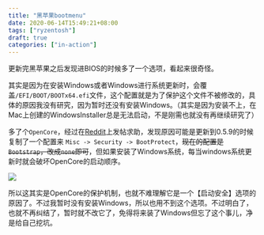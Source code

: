 ```yaml
---
title: "黑苹果bootmenu"
date: 2020-06-14T15:49:21+08:00
tags: ["ryzentosh"]
draft: true
categories: ["in-action"]
---
```


更新完黑苹果之后发现进BIOS的时候多了一个选项，看起来很奇怪。
<!--more-->

其实是因为在安装Windows或者Windows进行系统更新时，会覆盖`/EFI/BOOT/BOOTx64.efi`文件，这个配置就是为了保护这个文件不被修改的，具体的原因我没有研究，因为暂时还没有安装Windows。（其实是因为安装不上，在Mac上创建的WindowsInstaller总是无法启动，不是刚需也就没有再继续研究了）

多了个`OpenCore`，经过在[Reddit](https://www.reddit.com/r/hackintosh/comments/h8oiff/theres_a_new_bootdevice_in_bios_entry/)上发帖求助，发现原因可能是更新到0.5.9的时候复制了一个配置来 `Misc -> Security -> BootProtect`，~~现在的配置是`Bootstrap`，改成`none`即可~~，但如果安装了Windows系统，每当windows系统更新时就会破坏OpenCore的启动顺序。

![](/images/2020-06-14-15-54-04.png)

所以这其实是OpenCore的保护机制，也就不难理解它是一个【启动安全】选项的原因了。不过我暂时没有安装Windows，所以也用不到这个选项。不过明白了，也就不再纠结了，暂时就不改它了，免得将来装了Windows但忘了这个事儿，净是给自己挖坑。

